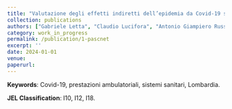 ```yaml
---
title: "Valutazione degli effetti indiretti dell’epidemia da Covid-19 sul sistema sanitario."
collection: publications
authors: ["Gabriele Letta", "Claudio Lucifora", "Antonio Giampiero Russo", "Daria Vigani"]
category: work_in_progress
permalink: /publication/1-pascnet
excerpt: ''
date: 2024-01-01
venue: 
paperurl:
---
```

**Keywords**: Covid-19, prestazioni ambulatoriali, sistemi sanitari, Lombardia.

**JEL Classification**: I10, I12, I18.

